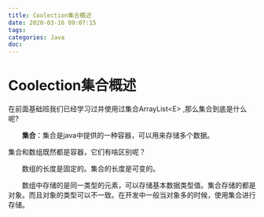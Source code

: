 ```yaml
---
title: Coolection集合概述
date: 2020-03-16 09:07:15
tags:
categories: Java
doc:
---
```


# Coolection集合概述

在前面基础班我们已经学习过并使用过集合ArrayList\<E> ,那么集合到底是什么呢?

&emsp;&emsp;**集合**：集合是java中提供的一种容器，可以用来存储多个数据。

集合和数组既然都是容器，它们有啥区别呢？

&emsp;&emsp;数组的长度是固定的。集合的长度是可变的。

&emsp;&emsp;数组中存储的是同一类型的元素，可以存储基本数据类型值。集合存储的都是对象。而且对象的类型可以不一致。在开发中一般当对象多的时候，使用集合进行存储。